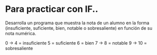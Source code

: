 # Para practicar con IF..

Desarrolla un programa que muestra la nota de un alumno en la forma (insuficiente, suficiente, bien, notable o sobresaliente) en función de su nota numérica.

0 -> 4 = insuficiente
5 = suficiente
6 = bien
7 -> 8 = notable
9 -> 10 = sobresaliente
